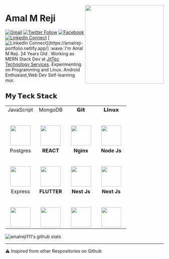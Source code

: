 <a target="_blank" href="https://github.com/amalreji111/"><img width="250" align="right" type="image/png" src="https://img.icons8.com/external-vitaliy-gorbachev-lineal-color-vitaly-gorbachev/452/external-hacker-cryptocurrency-vitaliy-gorbachev-lineal-color-vitaly-gorbachev.png"></a>
# Amal M Reji

[![Gmail](https://img.shields.io/badge/gmail-%23B23121.svg?&style=for-the-badge&logo=gmail&logoColor=white)](mailto:amalmreji124@gmail.com)
[![Twitter Follow](https://img.shields.io/badge/twitter-%231DA1F2.svg?&style=for-the-badge&logo=twitter&logoColor=white)](https://twitter.com/amalreji111)
[![Facebook](https://img.shields.io/badge/Facebook-1877F2?style=for-the-badge&logo=facebook&logoColor=white)](https://www.facebook.com/anmiaklitha/)
[![LinkedIn Connect](https://img.shields.io/badge/linkedin-%230077B5.svg?&style=for-the-badge&logo=linkedin&logoColor=white)](https://www.linkedin.com/in/amal-reji-419a0114a/)
[![LinkedIn Connect](https://img.shields.io/static/v1?message="WEBSITE"&color="red")](https://amalreji-portfolio.netlify.app/)
:wave: I'm Amal M Reji. 24 Years Old . Working as MERN Stack Dev  at [JitTec Technology Services](http://www.jittec.com). Experimenting on Programming and Linux. Android Enthusiast,Web Dev Self-learning mor.

## 𝗠𝘆 𝗧𝗲𝗰𝗸 𝗦𝘁𝗮𝗰𝗸

<table>
  <tbody>
    <tr valign="top">
      <td width="25%" align="center">
        <span>JavaScript</span><br><br><br>
        <img height="64px" src="https://cdn-icons-png.flaticon.com/512/5968/5968292.png">
      </td>
      <td width="25%" align="center">
        <span>MongoDB</span><br><br><br>
        <img height="64px" src="https://img.icons8.com/color/344/mongodb.png">
      </td>
      <td width="25%" align="center">
        <span>𝗚𝗶𝘁</span><br><br><br>
        <img height="64px" src="https://cdn.svgporn.com/logos/git-icon.svg">
      </td>
       <td width="25%" align="center">
        <span>𝗟𝗶𝗻𝘂𝘅</span><br><br><br>
        <img height="64px" src="https://cdn.svgporn.com/logos/linux-tux.svg">
      </td>        
    </tr>
    <tr valign="top">    
      <td width="25%" align="center">
        <span>Postgres</span><br><br><br>
        <img height="64px" src="https://img.icons8.com/color/344/postgreesql.png">
      </td>
      <td width="25%" align="center">
      <span><b>REACT</span><br><br><br>
      <img height="64px" src="https://img.icons8.com/officel/2x/react.png"></td>
      <td width="25%" align="center">
      <span><b>Nginx</span><br><br><br>
      <img height="64px" src="https://cdn.svgporn.com/logos/nginx.svg"></td>
      <td width="25%" align="center">
      <span><b>Node Js</span><br><br><br>
      <img height="64px" src="https://cdn.svgporn.com/logos/nodejs.svg"></td>  
    </tr>   
      <tr valign="top">    
      <td width="25%" align="center">
        <span>Express</span><br><br><br>
        <img height="64px" src="https://cdn.svgporn.com/logos/express.svg">
      </td>
      <td width="25%" align="center">
      <span><b>FLUTTER</span><br><br><br>
      <img height="64px" src="https://upload.wikimedia.org/wikipedia/commons/thumb/4/44/Google-flutter-logo.svg/512px-Google-flutter-logo.svg.png?20210518211228"></td>
      <td width="25%" align="center">
      <span><b>Nest Js</span><br><br><br>
      <img height="64px" src="https://cdn.svgporn.com/logos/nestjs.svg"></td>
      <td width="25%" align="center">
      <span><b>Next Js</span><br><br><br>
      <img height="64px" src="https://cdn.svgporn.com/logos/nextjs.svg"></td>  
    </tr>   
  </tbody>
</table>

![amalreji111's github stats](https://github-readme-stats.vercel.app/api?username=amalreji111&hide=["issues"]&show_icons=true&theme=dark)

---

⚠️ Inspired from other Respositories on Github
